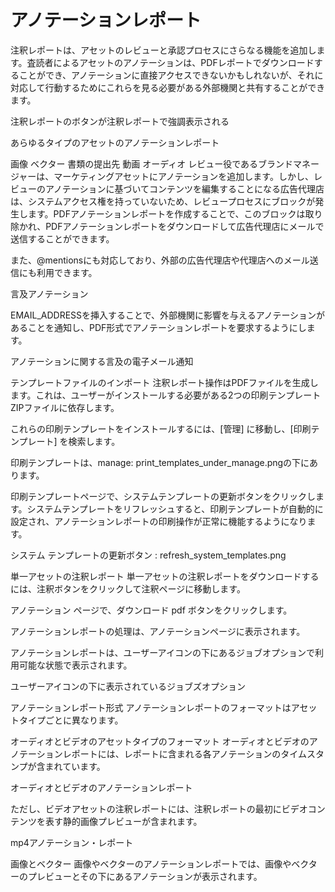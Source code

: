 # アノテーションレポート

注釈レポートは、アセットのレビューと承認プロセスにさらなる機能を追加します。査読者によるアセットのアノテーションは、PDFレポートでダウンロードすることができ、アノテーションに直接アクセスできないかもしれないが、それに対応して行動するためにこれらを見る必要がある外部機関と共有することができます。

注釈レポートのボタンが注釈レポートで強調表示される

あらゆるタイプのアセットのアノテーションレポート

画像
ベクター
書類の提出先
動画
オーディオ
レビュー役であるブランドマネージャーは、マーケティングアセットにアノテーションを追加します。しかし、レビューのアノテーションに基づいてコンテンツを編集することになる広告代理店は、システムアクセス権を持っていないため、レビュープロセスにブロックが発生します。PDFアノテーションレポートを作成することで、このブロックは取り除かれ、PDFアノテーションレポートをダウンロードして広告代理店にメールで送信することができます。

また、@mentionsにも対応しており、外部の広告代理店や代理店へのメール送信にも利用できます。

言及アノテーション

EMAIL_ADDRESSを挿入することで、外部機関に影響を与えるアノテーションがあることを通知し、PDF形式でアノテーションレポートを要求するようにします。

アノテーションに関する言及の電子メール通知

テンプレートファイルのインポート
注釈レポート操作はPDFファイルを生成します。これは、ユーザーがインストールする必要がある2つの印刷テンプレートZIPファイルに依存します。

これらの印刷テンプレートをインストールするには、[管理] に移動し、[印刷テンプレート] を検索します。

印刷テンプレートは、manage: print_templates_under_manage.pngの下にあります。

印刷テンプレートページで、システムテンプレートの更新ボタンをクリックします。システムテンプレートをリフレッシュすると、印刷テンプレートが自動的に設定され、アノテーションレポートの印刷操作が正常に機能するようになります。

システム テンプレートの更新ボタン : refresh_system_templates.png

単一アセットの注釈レポート
単一アセットの注釈レポートをダウンロードするには、注釈ボタンをクリックして注釈ページに移動します。

アノテーション ページで、ダウンロード pdf ボタンをクリックします。

アノテーションレポートの処理は、アノテーションページに表示されます。

アノテーションレポートは、ユーザーアイコンの下にあるジョブオプションで利用可能な状態で表示されます。

ユーザーアイコンの下に表示されているジョブズオプション

アノテーションレポート形式
アノテーションレポートのフォーマットはアセットタイプごとに異なります。

オーディオとビデオのアセットタイプのフォーマット
オーディオとビデオのアノテーションレポートには、レポートに含まれる各アノテーションのタイムスタンプが含まれています。

オーディオとビデオのアノテーションレポート

ただし、ビデオアセットの注釈レポートには、注釈レポートの最初にビデオコンテンツを表す静的画像プレビューが含まれます。

mp4アノテーション・レポート

画像とベクター
画像やベクターのアノテーションレポートでは、画像やベクターのプレビューとその下にあるアノテーションが表示されます。

